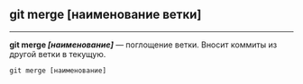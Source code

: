 ## git merge [наименование ветки]
---

**git merge *[наименование]*** — поглощение ветки. Вносит коммиты из другой ветки в текущую.

```bash=
git merge [наименование]
```